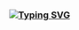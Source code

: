 ### [![Typing SVG](https://readme-typing-svg.herokuapp.com?font=Fira+Code&weight=500&size=23&pause=50&color=00F5F7&background=FFFFFF00&center=verdadeiro&vCenter=falso&repeat=falso&random=falso&width=435&lines=Ol%C3%A1+sou+o+Pedro+Serrano)](https://git.io/typing-svg)
<!--
**pedroserrano2007/pedroserrano2007** is a ✨ _special_ ✨ repository because its `README.md` (this file) appears on your GitHub profile.

Here are some ideas to get you started:

- 🔭 I’m currently working on ...
- 🌱 I’m currently learning ...
- 👯 I’m looking to collaborate on ...
- 🤔 I’m looking for help with ...
- 💬 Ask me about ...
- 📫 How to reach me: ...
- 😄 Pronouns: ...
- ⚡ Fun fact: ...
-->
